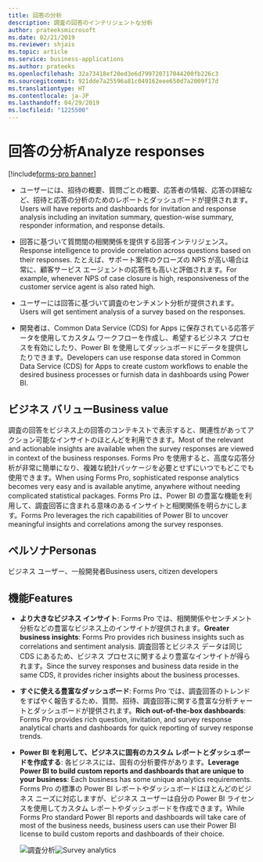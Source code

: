 ```yaml
---
title: 回答の分析
description: 調査の回答のインテリジェントな分析
author: prateeksmicrosoft
ms.date: 02/21/2019
ms.reviewer: shjais
ms.topic: article
ms.service: business-applications
ms.author: prateeks
ms.openlocfilehash: 32a73418ef20ed3e6d799720717044200fb226c3
ms.sourcegitcommit: 921dde7a25596a81c049162eee650d7a2009f17d
ms.translationtype: HT
ms.contentlocale: ja-JP
ms.lasthandoff: 04/29/2019
ms.locfileid: "1225500"
---
```

#  <a name="analyze-responses"></a><span data-ttu-id="2b30b-103">回答の分析</span><span class="sxs-lookup"><span data-stu-id="2b30b-103">Analyze responses</span></span> 
[!include[forms-pro banner](../includes/forms-pro.md)]


- <span data-ttu-id="2b30b-104">ユーザーには、招待の概要、質問ごとの概要、応答者の情報、応答の詳細など、招待と応答の分析のためのレポートとダッシュボードが提供されます。</span><span class="sxs-lookup"><span data-stu-id="2b30b-104">Users will have reports and dashboards for invitation and response analysis including an invitation summary, question-wise summary, responder information, and response details.</span></span> 

- <span data-ttu-id="2b30b-105">回答に基づいて質問間の相関関係を提供する回答インテリジェンス。</span><span class="sxs-lookup"><span data-stu-id="2b30b-105">Response intelligence to provide correlation across questions based on their responses.</span></span> <span data-ttu-id="2b30b-106">たとえば、サポート案件のクローズの NPS が高い場合は常に、顧客サービス エージェントの応答性も高いと評価されます。</span><span class="sxs-lookup"><span data-stu-id="2b30b-106">For example, whenever NPS of case closure is high, responsiveness of the customer service agent is also rated high.</span></span>

- <span data-ttu-id="2b30b-107">ユーザーには回答に基づいて調査のセンチメント分析が提供されます。</span><span class="sxs-lookup"><span data-stu-id="2b30b-107">Users will get sentiment analysis of a survey based on the responses.</span></span>

- <span data-ttu-id="2b30b-108">開発者は、Common Data Service (CDS) for Apps に保存されている応答データを使用してカスタム ワークフローを作成し、希望するビジネス プロセスを有効にしたり、Power BI を使用してダッシュボードにデータを提供したりできます。</span><span class="sxs-lookup"><span data-stu-id="2b30b-108">Developers can use response data stored in Common Data Service (CDS) for Apps to create custom workflows to enable the desired business processes or furnish data in dashboards using Power BI.</span></span>


## <a name="business-value"></a><span data-ttu-id="2b30b-109">ビジネス バリュー</span><span class="sxs-lookup"><span data-stu-id="2b30b-109">Business value</span></span>

<span data-ttu-id="2b30b-110">調査の回答をビジネス上の回答のコンテキストで表示すると、関連性があってアクション可能なインサイトのほとんどを利用できます。</span><span class="sxs-lookup"><span data-stu-id="2b30b-110">Most of the relevant and actionable insights are available when the survey responses are viewed in context of the business responses.</span></span> <span data-ttu-id="2b30b-111">Forms Pro を使用すると、高度な応答分析が非常に簡単になり、複雑な統計パッケージを必要とせずにいつでもどこでも使用できます。</span><span class="sxs-lookup"><span data-stu-id="2b30b-111">When using Forms Pro, sophisticated response analytics becomes very easy and is available anytime, anywhere without needing complicated statistical packages.</span></span> <span data-ttu-id="2b30b-112">Forms Pro は、Power BI の豊富な機能を利用して、調査回答に含まれる意味のあるインサイトと相関関係を明らかにします。</span><span class="sxs-lookup"><span data-stu-id="2b30b-112">Forms Pro leverages the rich capabilities of Power BI to uncover meaningful insights and correlations among the survey responses.</span></span>

## <a name="personas"></a><span data-ttu-id="2b30b-113">ペルソナ</span><span class="sxs-lookup"><span data-stu-id="2b30b-113">Personas</span></span>

<span data-ttu-id="2b30b-114">ビジネス ユーザー、一般開発者</span><span class="sxs-lookup"><span data-stu-id="2b30b-114">Business users, citizen developers</span></span>

## <a name="features"></a><span data-ttu-id="2b30b-115">機能</span><span class="sxs-lookup"><span data-stu-id="2b30b-115">Features</span></span>

- <span data-ttu-id="2b30b-116">**より大きなビジネス インサイト**: Forms Pro では、相関関係やセンチメント分析などの豊富なビジネス上のインサイトが提供されます。</span><span class="sxs-lookup"><span data-stu-id="2b30b-116">**Greater business insights**: Forms Pro provides rich business insights such as correlations and sentiment analysis.</span></span> <span data-ttu-id="2b30b-117">調査回答とビジネス データは同じ CDS にあるため、ビジネス プロセスに関するより豊富なインサイトが得られます。</span><span class="sxs-lookup"><span data-stu-id="2b30b-117">Since the survey responses and business data reside in the same CDS, it provides richer insights about the business processes.</span></span>

- <span data-ttu-id="2b30b-118">**すぐに使える豊富なダッシュボード**: Forms Pro では、調査回答のトレンドをすばやく報告するため、質問、招待、調査回答に関する豊富な分析チャートとダッシュボードが提供されます。</span><span class="sxs-lookup"><span data-stu-id="2b30b-118">**Rich out-of-the-box dashboards**: Forms Pro provides rich question, invitation, and survey response analytical charts and dashboards for quick reporting of survey response trends.</span></span>

- <span data-ttu-id="2b30b-119">**Power BI を利用して、ビジネスに固有のカスタム レポートとダッシュボードを作成する**: 各ビジネスには、固有の分析要件があります。</span><span class="sxs-lookup"><span data-stu-id="2b30b-119">**Leverage Power BI to build custom reports and dashboards that are unique to your business**: Each business has some unique analytics requirements.</span></span> <span data-ttu-id="2b30b-120">Forms Pro の標準の Power BI レポートやダッシュボードはほとんどのビジネス ニーズに対応しますが、ビジネス ユーザーは自分の Power BI ライセンスを使用してカスタム レポートやダッシュボードを作成できます。</span><span class="sxs-lookup"><span data-stu-id="2b30b-120">While Forms Pro standard Power BI reports and dashboards will take care of most of the business needs, business users can use their Power BI license to build custom reports and dashboards of their choice.</span></span>

    <span data-ttu-id="2b30b-121">![調査分析](media/analyze-responses.png "調査分析")</span><span class="sxs-lookup"><span data-stu-id="2b30b-121">![Survey analytics](media/analyze-responses.png "Survey analytics")</span></span>
